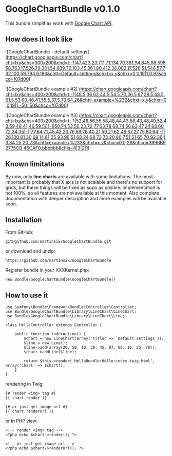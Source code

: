 GoogleChartBundle v0.1.0
========================

This bundle simplifies work with [Google Chart API](http://code.google.com/apis/chart/).

How does it look like
---------------------

![GoogleChartBundle - default settings] (https://chart.googleapis.com/chart?cht=lxy&chs=300x200&chd=t:-1|47.423,23.711,71.134,79.381,94.845,86.598,58.763,17.526,79.381,54.639,70.103,45.361,80.412,36.082,17.526,51.546,57.732,100,59.794,6.186&chtt=Default+settings&chxt=x,y&chxr=0,0,19|1,0,97&chco=f07d00)

![GoogleChartBundle example #2] (https://chart.googleapis.com/chart?cht=lxy&chs=400x200&chd=t:-1|48.5,36,63,44.5,54.5,70,36.5,67,29.5,48.5,61.5,53,60,46,41,55.5,37.5,70,64,26&chtt=example+%232&chxt=x,y&chxr=0,0,19|1,-50,150&chco=f07d00)

![GoogleChartBundle example #3] (https://chart.googleapis.com/chart?cht=lxy&chs=400x200&chd=t:-1|52,48,56,55,58,48,44,43,58,43,48,40,52,43,59,48,41,46,59,50|-1|50,74,53,56,23,72,77,63,78,68,74,56,63,47,24,68,60,72,34,35|-1|77,64,71,45,42,23,76,69,78,40,21,59,21,62,49,67,27,75,80,64|-1|26,100,81,30,69,14,81,25,93,96,51,68,24,68,73,73,20,80,7,51,51,65,70,92,36,13,84,25,20,23&chtt=example+%233&chxt=x,y&chxr=0,0,29&chco=3996B9,2775CB,46CAF0,bbbbbb&chls=4|3|2|1)

Known limitations
-----------------

By now, only **line charts** are available with some limitations.
The most important is probably that X axis is not scalable and there's no support for grids, but these things will be fixed as soon as posible.
Implementation is not 100%, so all features are not available at this moment.
Also complete documentation with deeper description and more examples will be available soon.

Installation
------------

From GitHub:

    git@github.com:martinsik/GoogleChartBundle.git

or download and unzip:

    https://github.com/martinsik/GoogleChartBundle

Register bundle in your XXXKernel.php:

    new Bundle\GoogleChartBundle\GoogleChartBundle()


How to use it
-------------

    use Symfony\Bundle\FrameworkBundle\Controller\Controller;
    use Bundle\GoogleChartBundle\Library\LineChart\LineChart;
    use Bundle\GoogleChartBundle\Library\LineChart\Line;

    class HelloController extends Controller {

        public function indexAction() {
            $chart = new LineChart(array('title' => 'Default settings'));
            $line = new Line();
            $line->add(array(20, 50, 10, 30, 45, 87, 60, 10, 25, 70));
            $chart->addLine($line);

            return $this->render('HelloBundle:Hello:index.twig.html', array('chart' => $chart));
        }
    }

rendering in Twig:

    {# render <img> tag #}
    {{ chart.render }}

    {# or just get image url #}
    {{ chart.renderUrl }}
    

or in PHP view:

    <!-- render <img> tag -->
    <?php echo $chart->render(); ?>

    <!-- or just get image url -->
    <?php echo $chart->renderUrl(); ?>

